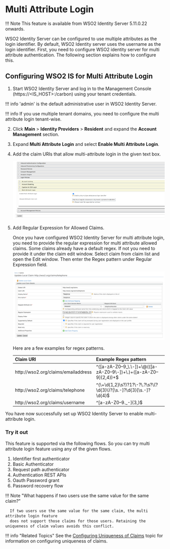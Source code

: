 # Multi Attribute Login

!!! Note
      This feature is available from WSO2 Identity Server 5.11.0.22 onwards.

WSO2 Identity Server can be configured to use multiple attributes as the login identifier.
By default, WSO2 Identity server uses the username as the login identifier.  First, you need to
configure WSO2 identity server for multi attribute authentication. The following section explains
how to configure this.

## Configuring WSO2 IS for Multi Attribute Login

1. Start WSO2 Identity Server and log in to the Management Console (https://<IS_HOST>:<PORT>/carbon) using your tenant 
   credentials.

!!! info
      'admin' is the default administrative user in WSO2 Identity Server.

!!! info
      If you use multiple tenant domains, you need to configure the multi attribute login tenant-wise.

2. Click **Main** > **Identity Providers** > **Resident** and expand the **Account Management** section.

3. Expand **Multi Attribute Login** and select **Enable Multi Attribute Login**.

4. Add the claim URIs that allow multi-attribute login in the given text box.

   ![adding-claims-for-multi-attribute-login](../assets/img/learn/multi-attribute-login/adding-claims-for-multi-attribute-login.png)

5. Add Regular Expression for Allowed Claims.

   Once you have configured WSO2 Identity Server for multi attribute login, you need to provide the regular expression 
   for multi attribute allowed claims. Some claims already have a default regex. If not you need to provide it under 
   the claim edit window.
   Select claim from claim list and open the Edit window. Then enter the Regex pattern under Regular Expression field.

   ![adding-regex-pattern-to-claims](../assets/img/learn/multi-attribute-login/adding-regex-pattern-to-claim.png)

   Here are a few examples for regex patterns.
   
   <table>
        <thead>
            <tr class="header">
                <th>Claim URI</th>
                <th>Example Regex pattern</th>
            </tr>
        </thead>
        <tbody>
            <tr class="odd">
                <td>http://wso2.org/claims/emailaddress</td>
                <td>^([a-zA-Z0–9_\.\-])+\@(([a-zA-Z0–9\-])+\.)+([a-zA-Z0–9]{2,4})+$</td>
            </tr>
            <tr class="even">
                <td>http://wso2.org/claims/telephone</td>
                <td>^(\+\d{1,2}\s?)?1?\-?\.?\s?\(?\d{3}\)?[\s.-]?\d{3}[\s.-]?\d{4}$</td>
            </tr>
            <tr class="odd">
                <td>http://wso2.org/claims/username</td>
                <td>^[a-zA-Z0–9._-]{3,}$</td>
            </tr>
        </tbody>
   </table>

You have now successfully set up WSO2 Identity Server to enable multi-attribute login.

### Try it out

This feature is supported via the following flows. So you can try multi attribute login feature
using any of the given flows.

1. Identifier first authenticator
2. Basic Authenticator
3. Request path authenticator
4. Authentication REST APIs
5. Oauth Password grant
6. Password recovery flow

!!! Note "What happens if two users use the same value for the same claim?"

      If two users use the same value for the same claim, the multi attribute login feature
      does not support those claims for those users. Retaining the uniqueness of claim values avoids this conflict.

!!! info "Related Topics"
      See the [Configuring Uniqueness of Claims](../../learn/configuring-uniqueness-of-claims) topic for information on configuring uniqueness of claims.